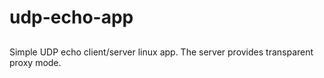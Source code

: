 # udp-echo-app
##
Simple UDP echo client/server linux app. The server provides transparent proxy mode.
